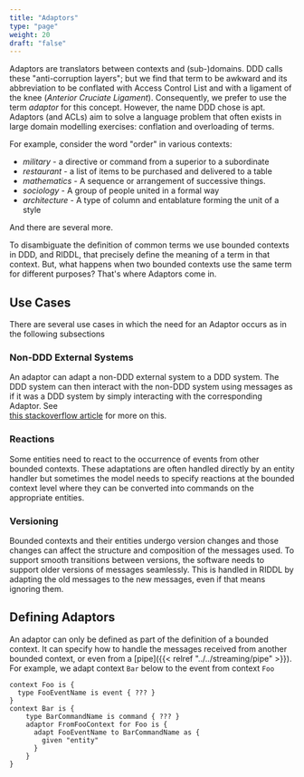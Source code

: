 ```yaml
---
title: "Adaptors"
type: "page"
weight: 20 
draft: "false"
---
```


Adaptors are translators between contexts and (sub-)domains.
DDD calls these "anti-corruption layers"; but we find that term to be awkward
and its abbreviation to be conflated with Access Control List and with a
ligament of the knee (*Anterior Cruciate Ligament*). Consequently, we prefer
to use the term _adaptor_ for this concept. However, the name DDD chose is apt.
Adaptors (and ACLs) aim to solve a language problem that often exists in 
large domain modelling exercises: conflation and overloading of terms.

For example, consider the word "order" in various contexts:
* _military_ - a directive or command from a superior to a subordinate
* _restaurant_ - a list of items to be purchased and delivered to a table
* _mathematics_ - A sequence or arrangement of successive things.
* _sociology_ - A group of people united in a formal way
* _architecture_ -  A type of column and entablature forming the unit of a style

And there are several more. 

To disambiguate the definition of common terms we use bounded
contexts in DDD, and RIDDL, that precisely define the meaning of a term in that
context. But, what happens when two bounded contexts use the same term for
different purposes? That's where Adaptors come in. 

## Use Cases
There are several use cases in which the need for an Adaptor occurs as in the following subsections

### Non-DDD External Systems
An adaptor can adapt a non-DDD external system to a DDD system. The DDD system
can then interact with the non-DDD system using messages as if it was a DDD
system by simply interacting with the corresponding Adaptor. See   
[this stackoverflow article](https://stackoverflow.com/questions/909264/ddd-anti-corruption-layer-how-to)
for more on this.

### Reactions
Some entities need to react to the occurrence of events from other bounded
contexts. These adaptations are often handled directly by an entity handler but
sometimes the model needs to specify reactions at the bounded context level
where they can be converted into commands on the appropriate entities. 

### Versioning
Bounded contexts and their entities undergo version changes and those changes
can affect the structure and composition of the messages used.  To support
smooth transitions between versions, the software needs to support older
versions of messages seamlessly. This is handled in RIDDL by adapting the old
messages to the new messages, even if that means ignoring them.

## Defining Adaptors
An adaptor can only be defined as part of the definition of a bounded context. It can specify 
how to handle the messages received from another bounded context, or even from a 
[pipe]({{< relref "../../streaming/pipe" >}}). 
For example, we adapt context `Bar` below to the event from context `Foo`
```riddl
context Foo is {
  type FooEventName is event { ??? }
}
context Bar is {
    type BarCommandName is command { ??? }
    adaptor FromFooContext for Foo is {
      adapt FooEventName to BarCommandName as {
        given "entity"
      }
    }
}
```


